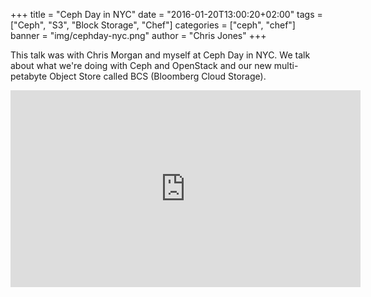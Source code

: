 +++
title = "Ceph Day in NYC"
date = "2016-01-20T13:00:20+02:00"
tags = ["Ceph", "S3", "Block Storage", "Chef"]
categories = ["ceph", "chef"]
banner = "img/cephday-nyc.png"
author = "Chris Jones"
+++

This talk was with Chris Morgan and myself at Ceph Day in NYC. We talk about what we're doing with Ceph and OpenStack and our new multi-petabyte Object Store called BCS (Bloomberg Cloud Storage).

<iframe width="560" height="315" src="https://www.youtube.com/embed/ZHyIJ1UA5R8?t=13m48s" frameborder="0" allowfullscreen></iframe>

